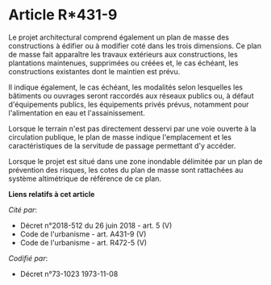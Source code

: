 # Article R*431-9

Le projet architectural comprend également un plan de masse des constructions à édifier ou à modifier coté dans les trois
dimensions. Ce plan de masse fait apparaître les travaux extérieurs aux constructions, les plantations maintenues, supprimées
ou créées et, le cas échéant, les constructions existantes dont le maintien est prévu.

Il indique également, le cas échéant, les modalités selon lesquelles les bâtiments ou ouvrages seront raccordés aux réseaux
publics ou, à défaut d'équipements publics, les équipements privés prévus, notamment pour l'alimentation en eau et
l'assainissement.

Lorsque le terrain n'est pas directement desservi par une voie ouverte à la circulation publique, le plan de masse indique
l'emplacement et les caractéristiques de la servitude de passage permettant d'y accéder.

Lorsque le projet est situé dans une zone inondable délimitée par un plan de prévention des risques, les cotes du plan de
masse sont rattachées au système altimétrique de référence de ce plan.

**Liens relatifs à cet article**

_Cité par_:

  - Décret n°2018-512 du 26 juin 2018 - art. 5 (V)
  - Code de l'urbanisme - art. A431-9 (V)
  - Code de l'urbanisme - art. R472-5 (V)

_Codifié par_:

  - Décret n°73-1023 1973-11-08
